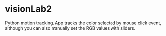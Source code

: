 # visionLab2

Python motion tracking. App tracks the color selected by mouse click event, although you can also manually set the RGB values with sliders.
